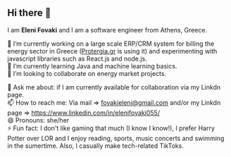 ## Hi there 👋
I am <b>Eleni Fovaki</b> and I am a software engineer from Athens, Greece. 
<!--
**EleniFovaki/EleniFovaki** is a ✨ _special_ ✨ repository because its `README.md` (this file) appears on your GitHub profile.

Here are some ideas to get you started:-->

 🔭 I’m currently working on a large scale ERP/CRM system for billing the energy sector in Greece ([Protergia.gr](https://www.protergia.gr/) is using it) and experimenting with javascript libraries such as React.js and node.js. </br>
 🌱 I’m currently learning Java and machine learning basics.</br>
 👯 I’m looking to collaborate on energy market projects.

💬 Ask me about: if I am currently available for collaboration via my Linkdn page.</br>
📫 How to reach me: Via mail => fovakieleni@gmail.com and/or my Linkdn page => https://www.linkedin.com/in/elenifovaki055/</br>
😄 Pronouns: she/her</br>
⚡ Fun fact: I don't like gaming that much (I know I know!), I prefer Harry Potter over LOR and I enjoy reading, sports, music concerts and swimming in the sumertime. Also, I casually make tech-related TikToks.


